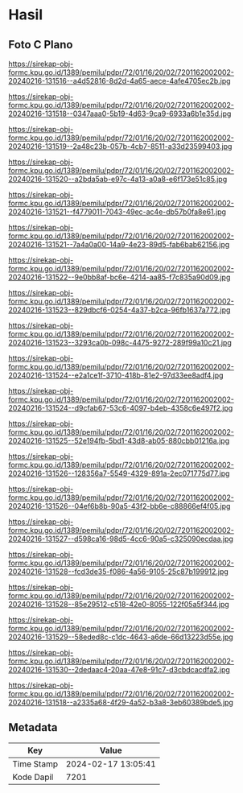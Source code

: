 # Hasil

## Foto C Plano

https://sirekap-obj-formc.kpu.go.id/1389/pemilu/pdpr/72/01/16/20/02/7201162002002-20240216-131516--a4d52816-8d2d-4a65-aece-4afe4705ec2b.jpg

https://sirekap-obj-formc.kpu.go.id/1389/pemilu/pdpr/72/01/16/20/02/7201162002002-20240216-131518--0347aaa0-5b19-4d63-9ca9-6933a6b1e35d.jpg

https://sirekap-obj-formc.kpu.go.id/1389/pemilu/pdpr/72/01/16/20/02/7201162002002-20240216-131519--2a48c23b-057b-4cb7-8511-a33d23599403.jpg

https://sirekap-obj-formc.kpu.go.id/1389/pemilu/pdpr/72/01/16/20/02/7201162002002-20240216-131520--a2bda5ab-e97c-4a13-a0a8-e6f173e51c85.jpg

https://sirekap-obj-formc.kpu.go.id/1389/pemilu/pdpr/72/01/16/20/02/7201162002002-20240216-131521--f4779011-7043-49ec-ac4e-db57b0fa8e61.jpg

https://sirekap-obj-formc.kpu.go.id/1389/pemilu/pdpr/72/01/16/20/02/7201162002002-20240216-131521--7a4a0a00-14a9-4e23-89d5-fab6bab62156.jpg

https://sirekap-obj-formc.kpu.go.id/1389/pemilu/pdpr/72/01/16/20/02/7201162002002-20240216-131522--9e0bb8af-bc6e-4214-aa85-f7c835a90d09.jpg

https://sirekap-obj-formc.kpu.go.id/1389/pemilu/pdpr/72/01/16/20/02/7201162002002-20240216-131523--829dbcf6-0254-4a37-b2ca-96fb1637a772.jpg

https://sirekap-obj-formc.kpu.go.id/1389/pemilu/pdpr/72/01/16/20/02/7201162002002-20240216-131523--3293ca0b-098c-4475-9272-289f99a10c21.jpg

https://sirekap-obj-formc.kpu.go.id/1389/pemilu/pdpr/72/01/16/20/02/7201162002002-20240216-131524--e2a1ce1f-3710-418b-81e2-97d33ee8adf4.jpg

https://sirekap-obj-formc.kpu.go.id/1389/pemilu/pdpr/72/01/16/20/02/7201162002002-20240216-131524--d9cfab67-53c6-4097-b4eb-4358c6e497f2.jpg

https://sirekap-obj-formc.kpu.go.id/1389/pemilu/pdpr/72/01/16/20/02/7201162002002-20240216-131525--52e194fb-5bd1-43d8-ab05-880cbb01216a.jpg

https://sirekap-obj-formc.kpu.go.id/1389/pemilu/pdpr/72/01/16/20/02/7201162002002-20240216-131526--128356a7-5549-4329-891a-2ec071775d77.jpg

https://sirekap-obj-formc.kpu.go.id/1389/pemilu/pdpr/72/01/16/20/02/7201162002002-20240216-131526--04ef6b8b-90a5-43f2-bb6e-c88866ef4f05.jpg

https://sirekap-obj-formc.kpu.go.id/1389/pemilu/pdpr/72/01/16/20/02/7201162002002-20240216-131527--d598ca16-98d5-4cc6-90a5-c325090ecdaa.jpg

https://sirekap-obj-formc.kpu.go.id/1389/pemilu/pdpr/72/01/16/20/02/7201162002002-20240216-131528--fcd3de35-f086-4a56-9105-25c87b199912.jpg

https://sirekap-obj-formc.kpu.go.id/1389/pemilu/pdpr/72/01/16/20/02/7201162002002-20240216-131528--85e29512-c518-42e0-8055-122f05a5f344.jpg

https://sirekap-obj-formc.kpu.go.id/1389/pemilu/pdpr/72/01/16/20/02/7201162002002-20240216-131529--58eded8c-c1dc-4643-a6de-66d13223d55e.jpg

https://sirekap-obj-formc.kpu.go.id/1389/pemilu/pdpr/72/01/16/20/02/7201162002002-20240216-131530--2dedaac4-20aa-47e8-91c7-d3cbdcacdfa2.jpg

https://sirekap-obj-formc.kpu.go.id/1389/pemilu/pdpr/72/01/16/20/02/7201162002002-20240216-131518--a2335a68-4f29-4a52-b3a8-3eb60389bde5.jpg


## Metadata

| Key        | Value               |
| ---------- | ------------------- |
| Time Stamp | 2024-02-17 13:05:41 |
| Kode Dapil | 7201                |



